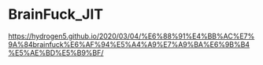 # BrainFuck_JIT
https://hydrogen5.github.io/2020/03/04/%E6%88%91%E4%BB%AC%E7%9A%84brainfuck%E6%AF%94%E5%A4%A9%E7%A9%BA%E6%9B%B4%E5%AE%BD%E5%B9%BF/